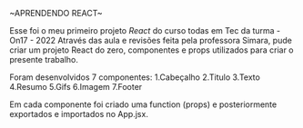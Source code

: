 ~APRENDENDO REACT~

Esse foi o meu primeiro projeto *React* do curso todas em Tec da turma - On17 - 2022
Através das aula e revisões feita pela professora Simara, pude criar um projeto React 
do zero, componentes e props utilizados para criar o presente trabalho.

Foram desenvolvidos 7 componentes: 
    1.Cabeçalho 
    2.Titulo
    3.Texto
    4.Resumo
    5.Gifs
    6.Imagem
    7.Footer

Em cada componente foi criado uma function (props) e posteriormente exportados e importados 
no App.jsx. 









